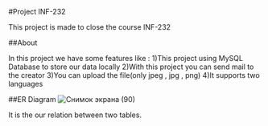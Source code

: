 #Project INF-232

This project is made to close the course INF-232

##About

In this project we have some features like :
1)This project using MySQL Database to store our data locally 
2)With this project you can send mail to the creator 
3)You can upload the file(only jpeg , jpg , png)
4)It supports two languages

##ER Diagram
![Снимок экрана (90)](https://user-images.githubusercontent.com/75565844/115058156-bcbc2880-9f06-11eb-9930-60f02d33e894.png)

It is the our relation between two tables.

